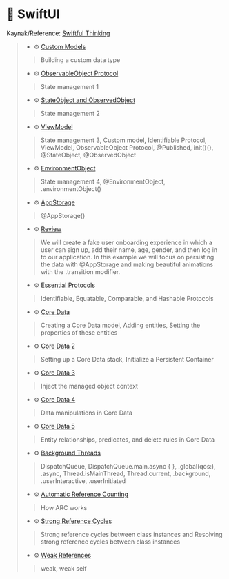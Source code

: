 # 🚧 SwiftUI
Kaynak/Reference: [Swiftful Thinking](https://www.youtube.com/@SwiftfulThinking/videos)

> - ⚙️ [Custom Models](./SwiftfulThinkingContinuedLearning/ModelBootcamp.swift)
>  > Building a custom data type
> - ⚙️ [ObservableObject Protocol](./SwiftfulThinkingContinuedLearning/ObservableObjectBootcamp.swift)
>  > State management 1
> - ⚙️ [StateObject and ObservedObject](./SwiftfulThinkingContinuedLearning/StateObjectAndObservedObjectBootcamp.swift)
>  > State management 2
> - ⚙️ [ViewModel](./SwiftfulThinkingContinuedLearning/ViewModelBootcamp.swift)
>  > State management 3, Custom model, Identifiable Protocol, ViewModel, ObservableObject Protocol, @Published, init(){}, @StateObject, @ObservedObject
> - ⚙️ [EnvironmentObject](./SwiftfulThinkingContinuedLearning/EnvironmentObjectBootcamp.swift)
>  > State management 4, @EnvironmentObject, .environmentObject()
> - ⚙️ [AppStorage](./SwiftfulThinkingContinuedLearning/AppStorageBootcamp.swift)
>  > @AppStorage()
> - ⚙️ [Review](./SwiftfulThinkingContinuedLearning/OnboardingViews)
>  > We will create a fake user onboarding experience in which a user can sign up, add their name, age, gender, and then log in to our application. In this example we will focus on persisting the data with @AppStorage and making beautiful animations with the .transition modifier.
> - ⚙️ [Essential Protocols](./SwiftfulThinkingContinuedLearning/EssentialProtocolsBootcamp.swift)
>  > Identifiable, Equatable, Comparable, and Hashable Protocols
> - ⚙️ [Core Data](./SwiftfulThinkingContinuedLearning/CoreDataBootcamp.swift)
>  > Creating a Core Data model, Adding entities, Setting the properties of these entities
> - ⚙️ [Core Data 2](./SwiftfulThinkingContinuedLearning/CoreDataBootcamp.swift)
>  > Setting up a Core Data stack, Initialize a Persistent Container
> - ⚙️ [Core Data 3](./SwiftfulThinkingContinuedLearning/Root/SwiftfulThinkingContinuedLearningApp.swift)
>  > Inject the managed object context
> - ⚙️ [Core Data 4](./SwiftfulThinkingContinuedLearning/ContentView.swift)
>  > Data manipulations in Core Data
> - ⚙️ [Core Data 5](https://github.com/enesozmus/iSchool)
>  >  Entity relationships, predicates, and delete rules in Core Data
>  - ⚙️ [Background Threads](./SwiftfulThinkingContinuedLearning/BackgroundThreadBootcamp.swift)
>  > DispatchQueue, DispatchQueue.main.async { }, .global(qos:), .async, Thread.isMainThread, Thread.current, .background, .userInteractive, .userInitiated 
>  - ⚙️ [Automatic Reference Counting](./SwiftfulThinkingContinuedLearning/AutomaticReferenceCountingBootcamp.swift)
>  > How ARC works
>  - ⚙️ [Strong Reference Cycles](./SwiftfulThinkingContinuedLearning/StrongReferenceCyclesBootcamp.swift)
>  > Strong reference cycles between class instances and Resolving strong reference cycles between class instances
>  - ⚙️ [Weak References](./SwiftfulThinkingContinuedLearning/WeakReferencesBootcamp.swift)
>  > weak, weak self
